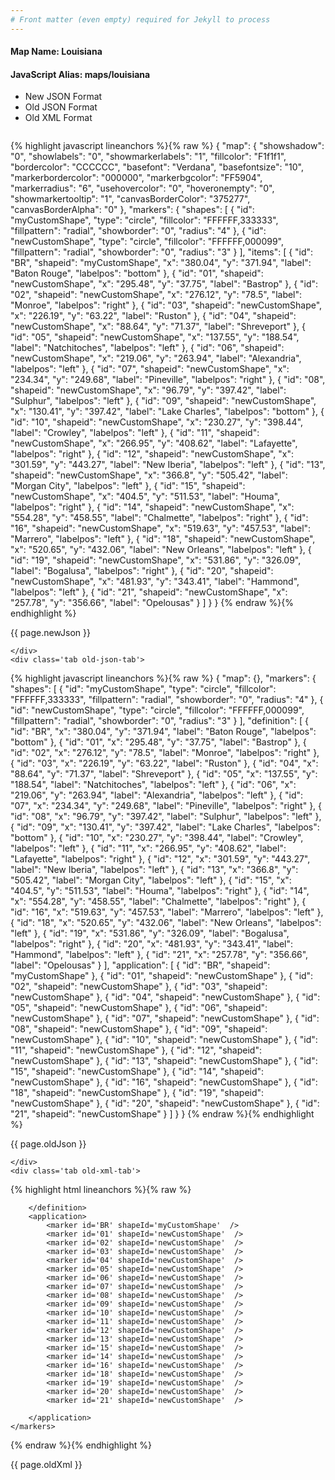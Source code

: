 ```yaml
---
# Front matter (even empty) required for Jekyll to process
---
```


#### Map Name: Louisiana

#### JavaScript Alias: maps/louisiana


<ul class='code-tabs'>
    <li class='active'>
        <a data-toggle='new-json'>New JSON Format</a>
    </li>
    <li>
        <a data-toggle='old-json'>Old JSON Format</a>
    </li>
    <li>
        <a data-toggle='old-xml'>Old XML Format</a>
    </li>
</ul>
<div class='tab-content'>
    <pre class='plain-code'></pre>
    <div class='tab new-json-tab active'>
{% highlight javascript lineanchors %}{% raw %}
{
    "map": {
        "showshadow": "0",
        "showlabels": "0",
        "showmarkerlabels": "1",
        "fillcolor": "F1f1f1",
        "bordercolor": "CCCCCC",
        "basefont": "Verdana",
        "basefontsize": "10",
        "markerbordercolor": "000000",
        "markerbgcolor": "FF5904",
        "markerradius": "6",
        "usehovercolor": "0",
        "hoveronempty": "0",
        "showmarkertooltip": "1",
        "canvasBorderColor": "375277",
        "canvasBorderAlpha": "0"
    },
    "markers": {
        "shapes": [
            {
                "id": "myCustomShape",
                "type": "circle",
                "fillcolor": "FFFFFF,333333",
                "fillpattern": "radial",
                "showborder": "0",
                "radius": "4"
            },
            {
                "id": "newCustomShape",
                "type": "circle",
                "fillcolor": "FFFFFF,000099",
                "fillpattern": "radial",
                "showborder": "0",
                "radius": "3"
            }
        ],
        "items": [
            {
                "id": "BR",
                "shapeid": "myCustomShape",
                "x": "380.04",
                "y": "371.94",
                "label": "Baton Rouge",
                "labelpos": "bottom"
            },
            {
                "id": "01",
                "shapeid": "newCustomShape",
                "x": "295.48",
                "y": "37.75",
                "label": "Bastrop"
            },
            {
                "id": "02",
                "shapeid": "newCustomShape",
                "x": "276.12",
                "y": "78.5",
                "label": "Monroe",
                "labelpos": "right"
            },
            {
                "id": "03",
                "shapeid": "newCustomShape",
                "x": "226.19",
                "y": "63.22",
                "label": "Ruston"
            },
            {
                "id": "04",
                "shapeid": "newCustomShape",
                "x": "88.64",
                "y": "71.37",
                "label": "Shreveport"
            },
            {
                "id": "05",
                "shapeid": "newCustomShape",
                "x": "137.55",
                "y": "188.54",
                "label": "Natchitoches",
                "labelpos": "left"
            },
            {
                "id": "06",
                "shapeid": "newCustomShape",
                "x": "219.06",
                "y": "263.94",
                "label": "Alexandria",
                "labelpos": "left"
            },
            {
                "id": "07",
                "shapeid": "newCustomShape",
                "x": "234.34",
                "y": "249.68",
                "label": "Pineville",
                "labelpos": "right"
            },
            {
                "id": "08",
                "shapeid": "newCustomShape",
                "x": "96.79",
                "y": "397.42",
                "label": "Sulphur",
                "labelpos": "left"
            },
            {
                "id": "09",
                "shapeid": "newCustomShape",
                "x": "130.41",
                "y": "397.42",
                "label": "Lake Charles",
                "labelpos": "bottom"
            },
            {
                "id": "10",
                "shapeid": "newCustomShape",
                "x": "230.27",
                "y": "398.44",
                "label": "Crowley",
                "labelpos": "left"
            },
            {
                "id": "11",
                "shapeid": "newCustomShape",
                "x": "266.95",
                "y": "408.62",
                "label": "Lafayette",
                "labelpos": "right"
            },
            {
                "id": "12",
                "shapeid": "newCustomShape",
                "x": "301.59",
                "y": "443.27",
                "label": "New Iberia",
                "labelpos": "left"
            },
            {
                "id": "13",
                "shapeid": "newCustomShape",
                "x": "366.8",
                "y": "505.42",
                "label": "Morgan City",
                "labelpos": "left"
            },
            {
                "id": "15",
                "shapeid": "newCustomShape",
                "x": "404.5",
                "y": "511.53",
                "label": "Houma",
                "labelpos": "right"
            },
            {
                "id": "14",
                "shapeid": "newCustomShape",
                "x": "554.28",
                "y": "458.55",
                "label": "Chalmette",
                "labelpos": "right"
            },
            {
                "id": "16",
                "shapeid": "newCustomShape",
                "x": "519.63",
                "y": "457.53",
                "label": "Marrero",
                "labelpos": "left"
            },
            {
                "id": "18",
                "shapeid": "newCustomShape",
                "x": "520.65",
                "y": "432.06",
                "label": "New Orleans",
                "labelpos": "left"
            },
            {
                "id": "19",
                "shapeid": "newCustomShape",
                "x": "531.86",
                "y": "326.09",
                "label": "Bogalusa",
                "labelpos": "right"
            },
            {
                "id": "20",
                "shapeid": "newCustomShape",
                "x": "481.93",
                "y": "343.41",
                "label": "Hammond",
                "labelpos": "left"
            },
            {
                "id": "21",
                "shapeid": "newCustomShape",
                "x": "257.78",
                "y": "356.66",
                "label": "Opelousas"
            }
        ]
    }
}
{% endraw %}{% endhighlight %}


<p class='text-success'>{{ page.newJson }}</p>

    </div>
    <div class='tab old-json-tab'>
{% highlight javascript lineanchors %}{% raw %}
{
    "map": {},
    "markers": {
        "shapes": [
            {
                "id": "myCustomShape",
                "type": "circle",
                "fillcolor": "FFFFFF,333333",
                "fillpattern": "radial",
                "showborder": "0",
                "radius": "4"
            },
            {
                "id": "newCustomShape",
                "type": "circle",
                "fillcolor": "FFFFFF,000099",
                "fillpattern": "radial",
                "showborder": "0",
                "radius": "3"
            }
        ],
        "definition": [
            {
                "id": "BR",
                "x": "380.04",
                "y": "371.94",
                "label": "Baton Rouge",
                "labelpos": "bottom"
            },
            {
                "id": "01",
                "x": "295.48",
                "y": "37.75",
                "label": "Bastrop"
            },
            {
                "id": "02",
                "x": "276.12",
                "y": "78.5",
                "label": "Monroe",
                "labelpos": "right"
            },
            {
                "id": "03",
                "x": "226.19",
                "y": "63.22",
                "label": "Ruston"
            },
            {
                "id": "04",
                "x": "88.64",
                "y": "71.37",
                "label": "Shreveport"
            },
            {
                "id": "05",
                "x": "137.55",
                "y": "188.54",
                "label": "Natchitoches",
                "labelpos": "left"
            },
            {
                "id": "06",
                "x": "219.06",
                "y": "263.94",
                "label": "Alexandria",
                "labelpos": "left"
            },
            {
                "id": "07",
                "x": "234.34",
                "y": "249.68",
                "label": "Pineville",
                "labelpos": "right"
            },
            {
                "id": "08",
                "x": "96.79",
                "y": "397.42",
                "label": "Sulphur",
                "labelpos": "left"
            },
            {
                "id": "09",
                "x": "130.41",
                "y": "397.42",
                "label": "Lake Charles",
                "labelpos": "bottom"
            },
            {
                "id": "10",
                "x": "230.27",
                "y": "398.44",
                "label": "Crowley",
                "labelpos": "left"
            },
            {
                "id": "11",
                "x": "266.95",
                "y": "408.62",
                "label": "Lafayette",
                "labelpos": "right"
            },
            {
                "id": "12",
                "x": "301.59",
                "y": "443.27",
                "label": "New Iberia",
                "labelpos": "left"
            },
            {
                "id": "13",
                "x": "366.8",
                "y": "505.42",
                "label": "Morgan City",
                "labelpos": "left"
            },
            {
                "id": "15",
                "x": "404.5",
                "y": "511.53",
                "label": "Houma",
                "labelpos": "right"
            },
            {
                "id": "14",
                "x": "554.28",
                "y": "458.55",
                "label": "Chalmette",
                "labelpos": "right"
            },
            {
                "id": "16",
                "x": "519.63",
                "y": "457.53",
                "label": "Marrero",
                "labelpos": "left"
            },
            {
                "id": "18",
                "x": "520.65",
                "y": "432.06",
                "label": "New Orleans",
                "labelpos": "left"
            },
            {
                "id": "19",
                "x": "531.86",
                "y": "326.09",
                "label": "Bogalusa",
                "labelpos": "right"
            },
            {
                "id": "20",
                "x": "481.93",
                "y": "343.41",
                "label": "Hammond",
                "labelpos": "left"
            },
            {
                "id": "21",
                "x": "257.78",
                "y": "356.66",
                "label": "Opelousas"
            }
        ],
        "application": [
            {
                "id": "BR",
                "shapeid": "myCustomShape"
            },
            {
                "id": "01",
                "shapeid": "newCustomShape"
            },
            {
                "id": "02",
                "shapeid": "newCustomShape"
            },
            {
                "id": "03",
                "shapeid": "newCustomShape"
            },
            {
                "id": "04",
                "shapeid": "newCustomShape"
            },
            {
                "id": "05",
                "shapeid": "newCustomShape"
            },
            {
                "id": "06",
                "shapeid": "newCustomShape"
            },
            {
                "id": "07",
                "shapeid": "newCustomShape"
            },
            {
                "id": "08",
                "shapeid": "newCustomShape"
            },
            {
                "id": "09",
                "shapeid": "newCustomShape"
            },
            {
                "id": "10",
                "shapeid": "newCustomShape"
            },
            {
                "id": "11",
                "shapeid": "newCustomShape"
            },
            {
                "id": "12",
                "shapeid": "newCustomShape"
            },
            {
                "id": "13",
                "shapeid": "newCustomShape"
            },
            {
                "id": "15",
                "shapeid": "newCustomShape"
            },
            {
                "id": "14",
                "shapeid": "newCustomShape"
            },
            {
                "id": "16",
                "shapeid": "newCustomShape"
            },
            {
                "id": "18",
                "shapeid": "newCustomShape"
            },
            {
                "id": "19",
                "shapeid": "newCustomShape"
            },
            {
                "id": "20",
                "shapeid": "newCustomShape"
            },
            {
                "id": "21",
                "shapeid": "newCustomShape"
            }
        ]
    }
}
{% endraw %}{% endhighlight %}


<p class='text-success'>{{ page.oldJson }}</p>

    </div>
    <div class='tab old-xml-tab'>
{% highlight html lineanchors %}{% raw %}
<map>
	<markers>
	    <shapes>
		     <shape id='myCustomShape' type='circle' fillColor='FFFFFF,333333' fillPattern='radial' showBorder='0' radius='4'/>
			 <shape id='newCustomShape' type='circle' fillColor='FFFFFF,000099' fillPattern='radial' showBorder='0' radius='3'/>
		</shapes>
		<definition>
			<marker id='BR' x='380.04' y='371.94' label='Baton Rouge' labelPos='bottom'  />
			<marker id='01' x='295.48' y='37.75' label='Bastrop'  />
			<marker id='02' x='276.12' y='78.5' label='Monroe' labelPos='right'  />
			<marker id='03' x='226.19' y='63.22' label='Ruston'  />
			<marker id='04' x='88.64' y='71.37' label='Shreveport'  />
			<marker id='05' x='137.55' y='188.54' label='Natchitoches' labelPos='left'  />
			<marker id='06' x='219.06' y='263.94' label='Alexandria' labelPos='left'  />
			<marker id='07' x='234.34' y='249.68' label='Pineville' labelPos='right'  />
			<marker id='08' x='96.79' y='397.42' label='Sulphur' labelPos='left'  />
			<marker id='09' x='130.41' y='397.42' label='Lake Charles' labelPos='bottom'  />
			<marker id='10' x='230.27' y='398.44' label='Crowley' labelPos='left'  />
			<marker id='11' x='266.95' y='408.62' label='Lafayette' labelPos='right'  />
			<marker id='12' x='301.59' y='443.27' label='New Iberia' labelPos='left'  />
			<marker id='13' x='366.8' y='505.42' label='Morgan City' labelPos='left'  />
			<marker id='15' x='404.5' y='511.53' label='Houma' labelPos='right'  />
			<marker id='14' x='554.28' y='458.55' label='Chalmette' labelPos='right'  />
			<marker id='16' x='519.63' y='457.53' label='Marrero' labelPos='left'  />
			<marker id='18' x='520.65' y='432.06' label='New Orleans' labelPos='left'  />
			<marker id='19' x='531.86' y='326.09' label='Bogalusa' labelPos='right'  />
			<marker id='20' x='481.93' y='343.41' label='Hammond' labelPos='left'  />
			<marker id='21' x='257.78' y='356.66' label='Opelousas'  />

		</definition>
		<application>
			<marker id='BR' shapeId='myCustomShape'  />
			<marker id='01' shapeId='newCustomShape'  />
			<marker id='02' shapeId='newCustomShape'  />
			<marker id='03' shapeId='newCustomShape'  />
			<marker id='04' shapeId='newCustomShape'  />
			<marker id='05' shapeId='newCustomShape'  />
			<marker id='06' shapeId='newCustomShape'  />
			<marker id='07' shapeId='newCustomShape'  />
			<marker id='08' shapeId='newCustomShape'  />
			<marker id='09' shapeId='newCustomShape'  />
			<marker id='10' shapeId='newCustomShape'  />
			<marker id='11' shapeId='newCustomShape'  />
			<marker id='12' shapeId='newCustomShape'  />
			<marker id='13' shapeId='newCustomShape'  />
			<marker id='15' shapeId='newCustomShape'  />
			<marker id='14' shapeId='newCustomShape'  />
			<marker id='16' shapeId='newCustomShape'  />
			<marker id='18' shapeId='newCustomShape'  />
			<marker id='19' shapeId='newCustomShape'  />
			<marker id='20' shapeId='newCustomShape'  />
			<marker id='21' shapeId='newCustomShape'  />

		</application>
	</markers>
</map>
{% endraw %}{% endhighlight %}

<p class='text-success'>{{ page.oldXml }}</p>

</div>
</div>

